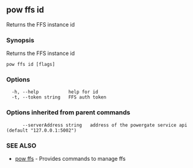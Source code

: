 ## pow ffs id

Returns the FFS instance id

### Synopsis

Returns the FFS instance id

```
pow ffs id [flags]
```

### Options

```
  -h, --help           help for id
  -t, --token string   FFS auth token
```

### Options inherited from parent commands

```
      --serverAddress string   address of the powergate service api (default "127.0.0.1:5002")
```

### SEE ALSO

* [pow ffs](pow_ffs.md)	 - Provides commands to manage ffs

